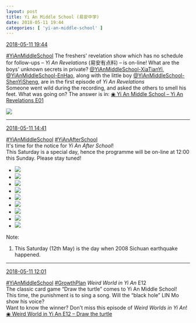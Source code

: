 ```yaml
---
layout: post
title: Yi An Middle School (易安中学)
date: 2018-05-11 19:44
categories: [ 'yi-an-middle-school' ]
---
```


<div class="weibo-info">
  <a href="https://weibo.com/6074218720/GgbzK4QBw">2018-05-11 19:44</a>
</div>

[#YiAnMiddleSchool](https://weibo.com/p/100808e5c67e0668537d4caddefd946dcff208/super_index) The freshers' revelation show which has no schedule for follow-ups – *Yi An Revelations* (易安有点料) – is on-line! What are the boys' unknown secrets in private? [@YiAnMiddleSchool-XiaTianYi](https://weibo.com/6286030291), [@YiAnMiddleSchool-EnHao](https://weibo.com/u/6346318257), along with the little boy [@YiAnMiddleSchool-ShenYiSheng](https://weibo.com/u/6507103706), are in the first episode of *Yi An Revelations*  
Someone went wild during the recording, and asked the others to smell his feet. What was going on? The answer is in: [◉ Yi An Middle School – Yi An Revelations E01](https://www.bilibili.com/video/av23294843/)

<!-- more -->

<a href="//wx4.sinaimg.cn/mw690/006D4NLGgy1fr7n058thmj31hc0u0kgj.jpg">
  <img class="weibo-pic-preview-h" src="//wx4.sinaimg.cn/orj360/006D4NLGgy1fr7n058thmj31hc0u0kgj.jpg" />
</a>

---

<div class="weibo-info">
  <a href="https://weibo.com/6074218720/Gg9AP4NTs">2018-05-11 14:41</a>
</div>

[#YiAnMiddleSchool](https://weibo.com/p/100808e5c67e0668537d4caddefd946dcff208/super_index) [#YiAnAfterSchool](https://weibo.com/p/100808f57cd722476872700a5522853faa7576)  
It's time for the notice for *Yi An After School*!  
This Saturday is a special day, hence the programme will be on-line at 12:00 this Sunday. Please stay tuned!

<ul class="weibo-pic-list-3">
  <li class="weibo-pic">
    <a href="//wx2.sinaimg.cn/mw690/006D4NLGgy1fr7e48vuclj314r1peb2a.jpg"><img src="//wx2.sinaimg.cn/thumb150/006D4NLGgy1fr7e48vuclj314r1peb2a.jpg"/></a>
  </li>
  <li class="weibo-pic">
    <a href="//wx4.sinaimg.cn/mw690/006D4NLGgy1fr7e4hypjej313b1n44qq.jpg"><img src="//wx4.sinaimg.cn/thumb150/006D4NLGgy1fr7e4hypjej313b1n44qq.jpg"/></a>
  </li>
  <li class="weibo-pic">
    <a href="//wx2.sinaimg.cn/mw690/006D4NLGgy1fr7e55flk7j31n42gw4qt.jpg"><img src="//wx2.sinaimg.cn/thumb150/006D4NLGgy1fr7e55flk7j31n42gw4qt.jpg"/></a>
  </li>
  <li class="weibo-pic">
    <a href="//wx3.sinaimg.cn/mw690/006D4NLGgy1fr7e6ak8wbj31on2j41l2.jpg"><img src="//wx3.sinaimg.cn/thumb150/006D4NLGgy1fr7e6ak8wbj31on2j41l2.jpg"/></a>
  </li>
  <li class="weibo-pic">
    <a href="//wx2.sinaimg.cn/mw690/006D4NLGgy1fr7e6cno19j30w51hbn9x.jpg"><img src="//wx2.sinaimg.cn/thumb150/006D4NLGgy1fr7e6cno19j30w51hbn9x.jpg"/></a>
  </li>
  <li class="weibo-pic">
    <a href="//wx3.sinaimg.cn/mw690/006D4NLGgy1fr7e6gpydnj313c1n4qv5.jpg"><img src="//wx3.sinaimg.cn/thumb150/006D4NLGgy1fr7e6gpydnj313c1n4qv5.jpg"/></a>
  </li>
  <li class="weibo-pic">
    <a href="//wx2.sinaimg.cn/mw690/006D4NLGgy1fr7e5s93smj33vc2kwu15.jpg"><img src="//wx2.sinaimg.cn/thumb150/006D4NLGgy1fr7e5s93smj33vc2kwu15.jpg"/></a>
  </li>
  <li class="weibo-pic">
    <a href="//wx4.sinaimg.cn/mw690/006D4NLGgy1fr7e5vthcjj31420qoajd.jpg"><img src="//wx4.sinaimg.cn/thumb150/006D4NLGgy1fr7e5vthcjj31420qoajd.jpg"/></a>
  </li>
  <li class="weibo-pic">
    <a href="//wx4.sinaimg.cn/mw690/006D4NLGgy1fr7e5ykk3ej31420qojzc.jpg"><img src="//wx4.sinaimg.cn/thumb150/006D4NLGgy1fr7e5ykk3ej31420qojzc.jpg"/></a>
  </li>
</ul>

Note:
1. This Saturday (12th May) is the day when 2008 Sichuan earthquake happened.

---

<div class="weibo-info">
  <a href="https://weibo.com/6074218720/Gg8xNF778">2018-05-11 12:01</a>
</div>

[#YiAnMiddleSchool](https://weibo.com/p/100808e5c67e0668537d4caddefd946dcff208/super_index) [#GrowthPlan](https://weibo.com/p/100808fe7264e4339c41df171df3260846e152) *Weird World in Yi An* E12  
The classic card game “Draw the turtle” comes to Yi An Middle School!  
This time, the punishment is to sing a song. Will the “black hole” LIN Mo show his voice?  
Want to know the winner? Don't miss this episode of *Weird Worlds in Yi An*! [◉ Weird World in Yi An E12 – Draw the turtle](https://www.mgtv.com/b/323708/4382245.html)
